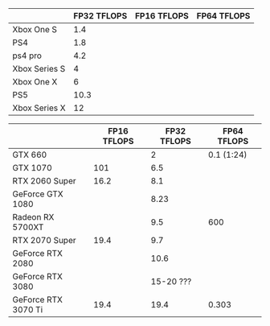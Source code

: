 | |FP32 TFLOPS|FP16 TFLOPS|FP64 TFLOPS|
|--|--|--|--|
|Xbox One S|1.4| | |
|PS4|1.8| | |
|ps4 pro|4.2| | |
|Xbox Series S|4| | |
|Xbox One X|6| | |
|PS5|10.3| | |
|Xbox Series X|12| | |

|                     | FP16 TFLOPS | FP32 TFLOPS | FP64 TFLOPS |
|---------------------|-------------|-------------|-------------|
|GTX 660              |             | 2           | 0.1 (1:24)  |
|GTX 1070             | 101         | 6.5         |             |
|RTX 2060 Super       | 16.2        | 8.1         |             |
|GeForce GTX 1080     |             | 8.23        |             |
|Radeon RX 5700XT     |             | 9.5         | 600         |
|RTX 2070 Super       | 19.4        | 9.7         |             |
|GeForce RTX 2080     |             | 10.6        |             |
|GeForce RTX 3080     |             | 15-20 ???   |             |
|GeForce RTX 3070 Ti  | 19.4        | 19.4        | 0.303       |
